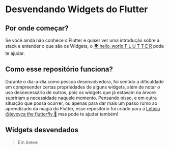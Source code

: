 # Desvendando Widgets do Flutter

## Por onde começar?
Se você ainda não conhece o Flutter e quiser ver uma introdução sobre a stack e entender o que são os Widgets, o [🌍 hello_world F L U T T E R](https://github.com/levxyca/hello_world-flutter) pode te ajudar.

## Como esse repositório funciona?
Durante o dia-a-dia como pessoa desenvolvedora, foi sentido a dificuldade em compreender certas propriedades de alguns widgets, além de notar o uso desnecessário de outros, pois os widgets que já estavam na árvore supririam a necessidade naquele momento. Pensando nisso, e em outra situação que possa ocorrer, ou apenas para dar mais um passo rumo ao aprendizado da magia do Flutter, esse repositório foi criado para a [Leticia @levxyca the flutterfly 🦋](https://levxyca.com/) mas pode te ajudar também!

## Widgets desvendados
> Em breve
